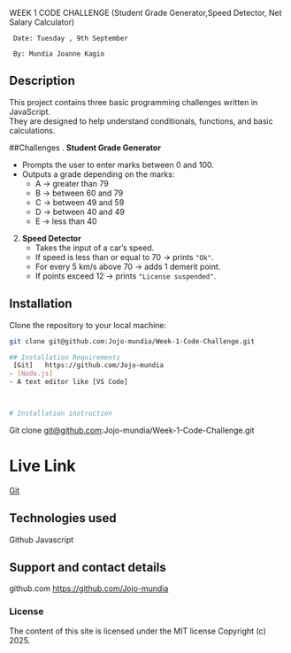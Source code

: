 WEEK 1 CODE CHALLENGE (Student Grade Generator,Speed Detector, Net Salary Calculator)

     Date: Tuesday , 9th September

     By: Mundia Joanne Kagio

## Description

This project contains three basic programming challenges written in JavaScript.  
They are designed to help understand conditionals, functions, and basic calculations.

##Challenges
. **Student Grade Generator**

- Prompts the user to enter marks between 0 and 100.
- Outputs a grade depending on the marks:
  - A → greater than 79
  - B → between 60 and 79
  - C → between 49 and 59
  - D → between 40 and 49
  - E → less than 40

2. **Speed Detector**
   - Takes the input of a car’s speed.
   - If speed is less than or equal to 70 → prints `"Ok"`.
   - For every 5 km/s above 70 → adds 1 demerit point.
   - If points exceed 12 → prints `"License suspended"`.

## Installation

Clone the repository to your local machine:

```bash
git clone git@github.com:Jojo-mundia/Week-1-Code-Challenge.git

## Installation Requirements
 [Git]   https://github.com/Jojo-mundia
- [Node.js]
- A text editor like [VS Code]



# Installation instruction
```

Git clone git@github.com:Jojo-mundia/Week-1-Code-Challenge.git

# Live Link

[Git](Jojo-mundia/Week-1-Code-Challenge.git)

## Technologies used

Github
Javascript

## Support and contact details

github.com https://github.com/Jojo-mundia

### License

The content of this site is licensed under the MIT license
Copyright (c) 2025.
